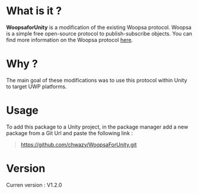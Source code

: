 # What is it ?
**WoopsaforUnity** is a modification of the existing Woopsa protocol. Woopsa is a simple free open-source protocol to publish-subscribe objects. You can find more information on the Woopsa protocol [here](https://github.com/woopsa-protocol/Woopsa).

# Why ?
The main goal of these modifications was to use this protocol within Unity to target UWP platforms.

# Usage
To add this package to a Unity project, in the package manager add a new package from a Git Url and paste the following link :
> https://github.com/chwazy/WoopsaForUnity.git

# Version
Curren version : V1.2.0
